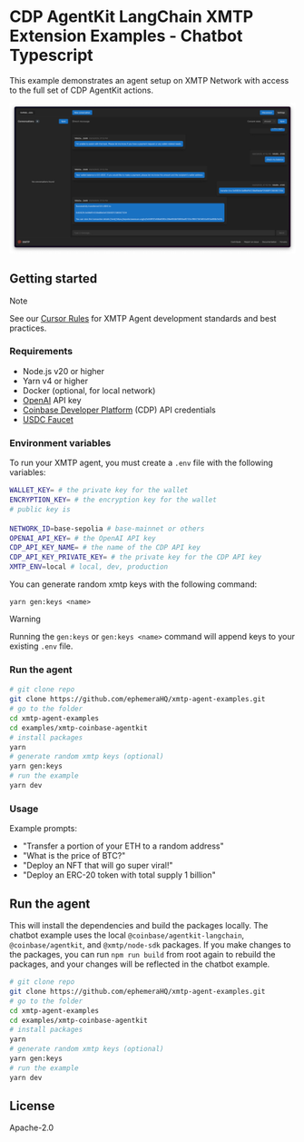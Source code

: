 # CDP AgentKit LangChain XMTP Extension Examples - Chatbot Typescript

This example demonstrates an agent setup on XMTP Network with access to the full set of CDP AgentKit actions.

![](./screenshot.png)

## Getting started

> [!NOTE]
> See our [Cursor Rules](/.cursor/README.md) for XMTP Agent development standards and best practices.

### Requirements

- Node.js v20 or higher
- Yarn v4 or higher
- Docker (optional, for local network)
- [OpenAI](https://platform.openai.com/) API key
- [Coinbase Developer Platform](https://portal.cdp.coinbase.com) (CDP) API credentials
- [USDC Faucet](https://faucet.circle.com/)

### Environment variables

To run your XMTP agent, you must create a `.env` file with the following variables:

```bash
WALLET_KEY= # the private key for the wallet
ENCRYPTION_KEY= # the encryption key for the wallet
# public key is

NETWORK_ID=base-sepolia # base-mainnet or others
OPENAI_API_KEY= # the OpenAI API key
CDP_API_KEY_NAME= # the name of the CDP API key
CDP_API_KEY_PRIVATE_KEY= # the private key for the CDP API key
XMTP_ENV=local # local, dev, production
```

You can generate random xmtp keys with the following command:

```tsx
yarn gen:keys <name>
```

> [!WARNING]
> Running the `gen:keys` or `gen:keys <name>` command will append keys to your existing `.env` file.

### Run the agent

```bash
# git clone repo
git clone https://github.com/ephemeraHQ/xmtp-agent-examples.git
# go to the folder
cd xmtp-agent-examples
cd examples/xmtp-coinbase-agentkit
# install packages
yarn
# generate random xmtp keys (optional)
yarn gen:keys
# run the example
yarn dev
```

### Usage

Example prompts:

- "Transfer a portion of your ETH to a random address"
- "What is the price of BTC?"
- "Deploy an NFT that will go super viral!"
- "Deploy an ERC-20 token with total supply 1 billion"

## Run the agent

This will install the dependencies and build the packages locally. The chatbot example uses the local `@coinbase/agentkit-langchain`, `@coinbase/agentkit`, and `@xmtp/node-sdk` packages. If you make changes to the packages, you can run `npm run build` from root again to rebuild the packages, and your changes will be reflected in the chatbot example.

```bash
# git clone repo
git clone https://github.com/ephemeraHQ/xmtp-agent-examples.git
# go to the folder
cd xmtp-agent-examples
cd examples/xmtp-coinbase-agentkit
# install packages
yarn
# generate random xmtp keys (optional)
yarn gen:keys
# run the example
yarn dev
```

## License

Apache-2.0

